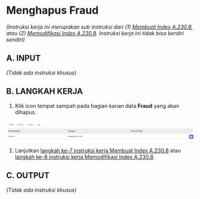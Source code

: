 # Menghapus Fraud

*(Instruksi kerja ini merupakan sub instruksi dari (1) [Membuat Index A.230.8](./membuat.md), atau (2) [Memodifikasi Index A.230.8](./memodifikasi.md). Instruksi kerja ini tidak bisa berdiri sendiri)*

## A. INPUT

*(Tidak ada instruksi khusus)*

## B. LANGKAH KERJA

1. Klik icon tempat sampah pada bagian kanan data **Fraud** yang akan dihapus.

![](../../../img/index-a2308/icon-hapus-item-fraud.png)

2. Lanjutkan [langkah ke-7 instruksi kerja Membuat Index A.230.8](./membuat.md#l7) atau [langkah ke-8 instruksi kerja Memodifikasi Index A.230.8](./memodifikasi.md#l8).

## C. OUTPUT

*(Tidak ada instruksi khusus)*
